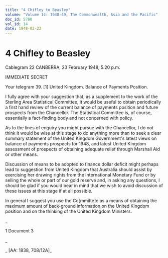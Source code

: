 ```yaml
---
title: "4 Chifley to Beasley"
volume: "Volume 14: 1948-49, The Commonwealth, Asia and the Pacific"
doc_id: 5780
vol_id: 14
date: 1948-02-23
---
```


# 4 Chifley to Beasley

Cablegram 22 CANBERRA, 23 February 1948, 5.20 p.m.

IMMEDIATE SECRET

Your telegram 39. [1] United Kingdom. Balance of Payments Position.

I fully agree with your suggestion that, as a supplement to the work of the Sterling Area Statistical Committee, it would be useful to obtain periodically a first hand review of the current balance of payments position and future prospects from the Chancellor. The Statistical Committee is, of course, essentially a fact-finding body and not concerned with policy.

As to the lines of enquiry you might pursue with the Chancellor, I do not think it would be wise at this stage to do anything more than to seek a clear summary statement of the United Kingdom Government's latest views on balance of payments prospects for 1948, and latest United Kingdom assessment of prospects of obtaining adequate relief through Marshall Aid or other means.

Discussion of means to be adopted to finance dollar deficit might perhaps lead to suggestion from United Kingdom that Australia should assist by exercising her drawing rights from the International Monetary Fund or by selling the whole or part of our gold reserve and, in asking any questions, I should be glad if you would bear in mind that we wish to avoid discussion of these issues at this stage if at all possible.

In general I suggest you use the Co[mmitte]e as a means of obtaining the maximum amount of back-ground information on the United Kingdom position and on the thinking of the United Kingdom Ministers.

_

1 Document 3

_

_ [AA: 1838, 708/12A]_

